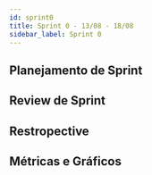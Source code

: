 ```yaml
---
id: sprint0
title: Sprint 0 - 13/08 - 18/08
sidebar_label: Sprint 0
---
```


## Planejamento de Sprint

## Review de Sprint

## Restropective

## Métricas e Gráficos
